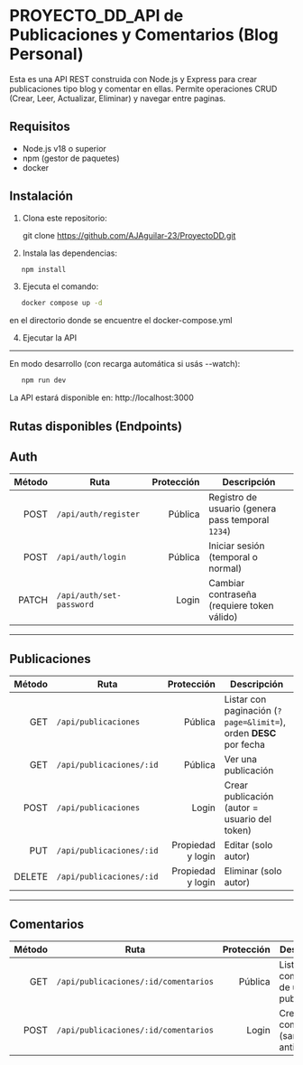 # PROYECTO_DD_API de Publicaciones y Comentarios (Blog Personal)

Esta es una API REST construida con Node.js y Express para crear publicaciones tipo blog y comentar en ellas. Permite operaciones CRUD (Crear, Leer, Actualizar, Eliminar) y navegar entre paginas.

Requisitos
-------------
- Node.js v18 o superior
- npm (gestor de paquetes)
- docker

Instalación
--------------
1. Clona este repositorio:

   git clone https://github.com/AJAguilar-23/ProyectoDD.git

2. Instala las dependencias:
```sh
   npm install
```

3. Ejecuta el comando:
```sh
   docker compose up -d
```
en el directorio donde se encuentre el docker-compose.yml

4. Ejecutar la API
------------------
En modo desarrollo (con recarga automática si usás --watch):
```sh
   npm run dev
```

La API estará disponible en:
http://localhost:3000

Rutas disponibles (Endpoints)
--------------------
Auth
--------------------

| Método | Ruta                     | Protección | Descripción                                       |
| -----: | ------------------------ | ---------: | ------------------------------------------------- |
|   POST | `/api/auth/register`     |    Pública | Registro de usuario (genera pass temporal `1234`) |
|   POST | `/api/auth/login`        |    Pública | Iniciar sesión (temporal o normal)                |
|  PATCH | `/api/auth/set-password` |      Login | Cambiar contraseña (requiere token válido)        |

---

Publicaciones
--------------------

| Método | Ruta                     | Protección        | Descripción                                                       |
| -----: | ------------------------ | ----------------: | ----------------------------------------------------------------- |
|    GET | `/api/publicaciones`     |           Pública | Listar con paginación (`?page=&limit=`), orden **DESC** por fecha |
|    GET | `/api/publicaciones/:id` |           Pública | Ver una publicación                                               |
|   POST | `/api/publicaciones`     |             Login | Crear publicación (autor = usuario del token)                     |
|    PUT | `/api/publicaciones/:id` | Propiedad y login | Editar (solo autor)                                               |
| DELETE | `/api/publicaciones/:id` | Propiedad y login | Eliminar (solo autor)                                             |

---

Comentarios
--------------------
| Método | Ruta                                 | Protección | Descripción                              |
| -----: | ------------------------------------ | ---------: | ---------------------------------------- |
|    GET | `/api/publicaciones/:id/comentarios` |    Pública | Listar comentarios de una publicación    |
|   POST | `/api/publicaciones/:id/comentarios` |      Login | Crear comentario (sanitización anti-XSS) |